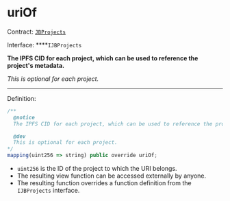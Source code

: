 # uriOf

Contract: [`JBProjects`](../)

Interface: ****`IJBProjects`

**The IPFS CID for each project, which can be used to reference the project's metadata.**

_This is optional for each project._  
****  
Definition:

```javascript
/** 
  @notice 
  The IPFS CID for each project, which can be used to reference the project's metadata.

  @dev
  This is optional for each project.
*/
mapping(uint256 => string) public override uriOf;
```

* `uint256` is the ID of the project to which the URI belongs.
* The resulting view function can be accessed externally by anyone. 
* The resulting function overrides a function definition from the `IJBProjects` interface.

